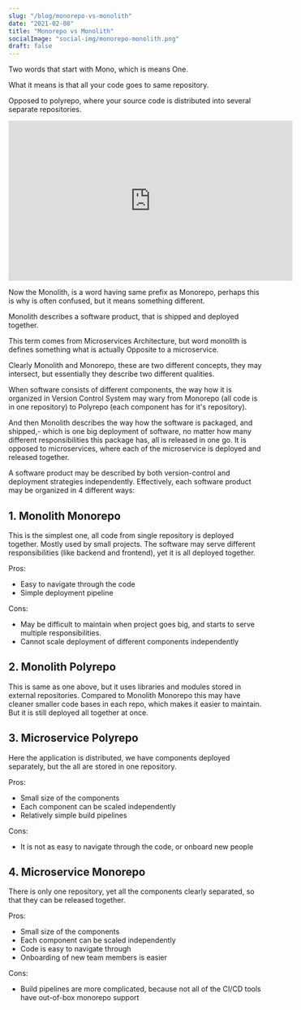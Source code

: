 ```yaml
---
slug: "/blog/monorepo-vs-monolith"
date: "2021-02-08"
title: "Monorepo vs Monolith"
socialImage: "social-img/monorepo-monolith.png"
draft: false
---
```

Two words that start with Mono, which is means One.

What it means is that all your code goes to same repository.

Opposed to polyrepo, where your source code is distributed into several separate repositories.

<iframe width="560" height="315" src="https://www.youtube.com/embed/9JrQP90c45E" title="YouTube video player" frameborder="0" allow="accelerometer; autoplay; clipboard-write; encrypted-media; gyroscope; picture-in-picture; web-share" allowfullscreen></iframe>

Now the Monolith, is a word having same prefix as Monorepo, perhaps this is why is often confused,
but it means something different.

Monolith describes a software product, that is shipped and deployed together.

This term comes from Microservices Architecture, but word monolith is defines something what is actually Opposite to a microservice.

Clearly Monolith and Monorepo, these are two different concepts, they may intersect, but essentially they describe two different qualities.

When software consists of different components,
the way how it is organized in Version Control System may wary from Monorepo (all code is in one repository) to Polyrepo (each component has for it's repository).

And then Monolith describes the way how the software is packaged, and shipped,-  which is one big deployment of software, no matter how many different responsibilities this package has, all is released in one go. It is opposed to microservices, where each of the microservice is deployed and released together.

A software product may be described by both version-control and deployment strategies independently. Effectively, each software product may be organized in 4 different ways:

## 1. Monolith Monorepo

This is the simplest one, all code from single repository is deployed together. Mostly used by small projects. The software may serve different responsibilities (like backend and frontend), yet it is all deployed together.

Pros:
- Easy to navigate through the code
- Simple deployment pipeline

Cons:
- May be difficult to maintain when project goes big, and starts to serve multiple responsibilities.
- Cannot scale deployment of different components independently

## 2. Monolith Polyrepo

This is same as one above, but it uses libraries and modules stored in external repositories. Compared to Monolith Monorepo this may have cleaner smaller code bases in each repo, which makes it easier to maintain. But it is still deployed all together at once.

## 3. Microservice Polyrepo

Here the application is distributed, we have components deployed separately, but the all are stored in one repository.

Pros:
- Small size of the components
- Each component can be scaled independently
- Relatively simple build pipelines

Cons:
- It is not as easy to navigate through the code, or onboard new people

## 4. Microservice Monorepo

There is only one repository, yet all the components clearly separated, so that they can be released together.

Pros:
- Small size of the components
- Each component can be scaled independently
- Code is easy to navigate through
- Onboarding of new team members is easier

Cons:
- Build pipelines are more complicated, because not all of the CI/CD tools have out-of-box monorepo support
